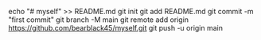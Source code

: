echo "# myself" >> README.md
git init
git add README.md
git commit -m "first commit"
git branch -M main
git remote add origin https://github.com/bearblack45/myself.git
git push -u origin main
